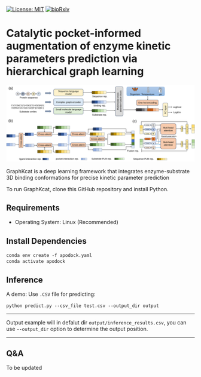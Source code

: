 [![License: MIT](https://img.shields.io/badge/License-MIT-yellow)](https://github.com/ld139/graphkcat)
[![bioRxiv](https://img.shields.io/badge/bioRxiv2025.05.18.654694-green)](https://doi.org/10.1101/2025.05.18.654694)


# Catalytic pocket-informed augmentation of enzyme kinetic parameters prediction via hierarchical graph learning
<div align=center>
<img src='./toc.svg' width='600',height="300px">
</div> 


GraphKcat is a deep learning framework that integrates enzyme-substrate 3D binding conformations for precise kinetic parameter prediction

To run GraphKcat, clone this GitHub repository and install Python.

## Requirements

-  Operating System: Linux (Recommended)

## Install Dependencies
```
conda env create -f apodock.yaml
conda activate apodock

```

## Inference

A demo:
Use `.CSV` file for predicting:
```
python predict.py --csv_file test.csv --output_dir output
```
-----------------------------------------------------------------------------------------------------
Output example will in defalut dir `output/inference_results.csv`,  you can use `--output_dir` option to determine the output position.


-----------------------------------------------------------------------------------------------------

## Q&A
To be updated